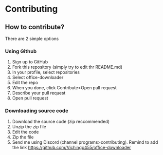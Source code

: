 # Contributing
## How to contribute?
There are 2 simple options

### Using Github
1. Sign up to GitHub
2. Fork this repository (simply try to edit thr README.md)
3. In your profile, select repositories
4. Select office-downloader
5. Edit the repo
6. When you done, click Contribute>Open pull request
7. Describe your pull request
8. Open pull request

### Downloading source code
1. Download the source code (zip reccommended)
2. Unzip the zip file
3. Edit the code
4. Zip the file
5. Send me using Discord (channel programs>contributing). Remind to add the link https://github.com/Vichingo455/office-downloader
